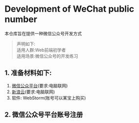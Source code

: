 # Development of WeChat public number
本仓库旨在提供一种微信公众号开发方式
>声明如下:  
>适用人群:Web前端初学者  
>适用场景:微信公众号的开发练习

## 1. 准备材料如下:
1. [微信公众平台](https://mp.weixin.qq.com/)(要求:电脑联网)
2. [新浪云](http://www.sinacloud.com/)(要求:电脑联网)
3. 软件: WebStorm(账号可以某宝上购买)

## 2. 微信公众号平台账号注册